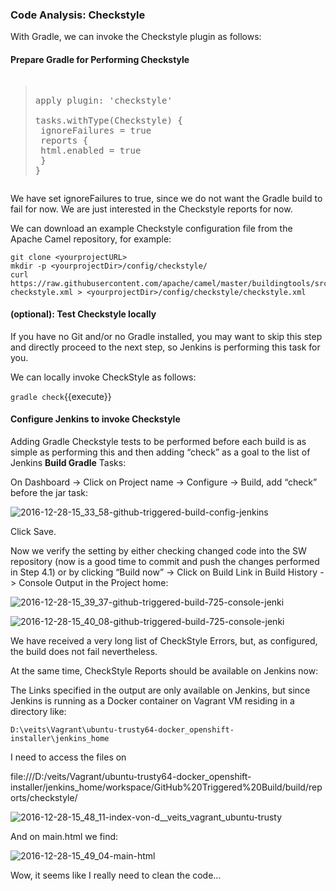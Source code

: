 ### Code Analysis: Checkstyle

With Gradle, we can invoke the Checkstyle plugin as follows:

#### Prepare Gradle for Performing Checkstyle

<pre class="file" data-filename="build.gradle" data-target="replace"><blockquote>
apply plugin: 'checkstyle'

tasks.withType(Checkstyle) {
 ignoreFailures = true
 reports {
 html.enabled = true
 }
}
</blockquote></pre>

We have set ignoreFailures to true, since we do not want the Gradle build to fail for now. We are just interested in the Checkstyle reports for now.

We can download an example Checkstyle configuration file from the Apache Camel repository, for example:

```
git clone <yourprojectURL>
mkdir -p <yourprojectDir>/config/checkstyle/
curl https://raw.githubusercontent.com/apache/camel/master/buildingtools/src/main/resources/camel-checkstyle.xml > <yourprojectDir>/config/checkstyle/checkstyle.xml
```

#### (optional): Test Checkstyle locally

If you have no Git and/or no Gradle installed, you may want to skip this step and directly proceed to the next step, so Jenkins is performing this task for you.

We can locally invoke CheckStyle as follows:

`gradle check`{{execute}}

#### Configure Jenkins to invoke Checkstyle

Adding Gradle Checkstyle tests to be performed before each build is as simple as performing this and then adding “check” as a goal to the list of Jenkins **Build Gradle** Tasks:

On Dashboard -> Click on Project name -> Configure -> Build, add “check” before the jar task:

![2016-12-28-15_33_58-github-triggered-build-config-jenkins](https://user-images.githubusercontent.com/558905/38052009-ed39b58c-329d-11e8-9b38-0a6fbf8e7e3c.png)

Click Save.

Now we verify the setting by either checking changed code into the SW repository (now is a good time to commit and push the changes performed in Step 4.1) or by clicking “Build now” -> Click on Build Link in Build History -> Console Output in the Project home:

![2016-12-28-15_39_37-github-triggered-build-725-console-jenki](https://user-images.githubusercontent.com/558905/38052010-ed48593e-329d-11e8-809a-ac8325d15f90.png)


![2016-12-28-15_40_08-github-triggered-build-725-console-jenki](https://user-images.githubusercontent.com/558905/38052013-ed832154-329d-11e8-877b-d1e0aa71d0f7.png)

We have received a very long list of CheckStyle Errors, but, as configured, the build does not fail nevertheless.

At the same time, CheckStyle Reports should be available on Jenkins now:

The Links specified in the output are only available on Jenkins, but since Jenkins is running as a Docker container on Vagrant VM residing in a directory like:

`D:\veits\Vagrant\ubuntu-trusty64-docker_openshift-installer\jenkins_home`

I need to access the files on

file:///D:/veits/Vagrant/ubuntu-trusty64-docker_openshift-installer/jenkins_home/workspace/GitHub%20Triggered%20Build/build/reports/checkstyle/


![2016-12-28-15_48_11-index-von-d__veits_vagrant_ubuntu-trusty](https://user-images.githubusercontent.com/558905/38052015-edc0513c-329d-11e8-8df2-136a308eab49.png)


And on main.html we find:

![2016-12-28-15_49_04-main-html](https://user-images.githubusercontent.com/558905/38052017-edde386e-329d-11e8-9120-f29446c18c7c.png)

Wow, it seems like I really need to clean the code…

